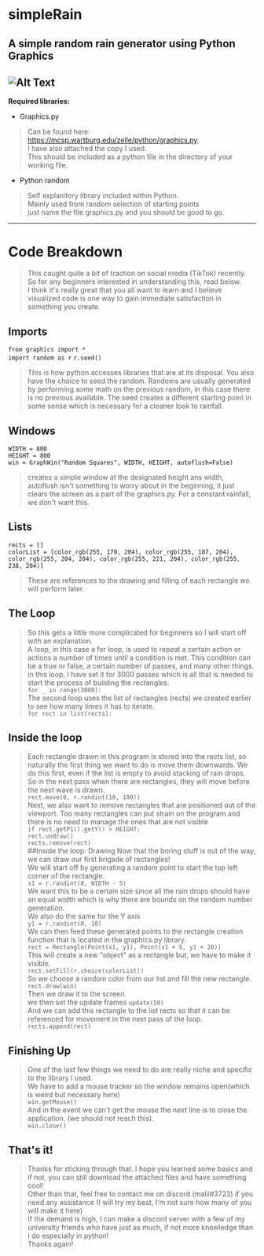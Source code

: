 # simpleRain
A simple random rain generator using Python Graphics
---
![Alt Text](https://media.giphy.com/media/yxRG4PjaTjHF76dHS2/giphy.gif)
---
**Required libraries:**
- Graphics.py
> Can be found here:<br/>
https://mcsp.wartburg.edu/zelle/python/graphics.py<br/>
>I have also attached the copy I used.<br/>
> This should be included as a python file in the directory of your working file.
- Python random
> Self explanitory library included within Python.<br/>
> Mainly used from random selection of starting points<br/>
>just name the file graphics.py and you should be good to go.<br/>
---
# Code Breakdown
> This caught quite a bit of traction on social media (TikTok) recently.<br/>
> So for any beginners interested in understanding this, read below.<br/>
> I think it's really great that you all want to learn and I believe visualized code is one way to gain immediate satisfaction in something you create.
## Imports
`from graphics import *`<br/>
`import random as r`
`r.seed()`
> This is how python accesses libraries that are at its disposal.
> You also have the choice to seed the random. Randoms are usually generated by performing some math on the previous random, in this case there is no previous available. The seed creates a different starting point in some sense which is necessary for a cleaner look to rainfall.
## Windows
`WIDTH = 800`<br/>
`HEIGHT = 800`<br/>
`win = GraphWin("Random Squares", WIDTH, HEIGHT, autoflush=False)`
> creates a simple window at the designated height ans width, autoflush isn't something to worry about in the beginning, it just clears the screen as a part of the graphics.py. For a constant rainfall, we don't want this.
## Lists
`rects = []`<br/>
`colorList = [color_rgb(255, 170, 204), color_rgb(255, 187, 204), color_rgb(255, 204, 204), color_rgb(255, 221, 204), color_rgb(255, 238, 204)]`<br/>
> These are references to the drawing and filling of each rectangle we will perform later.<br/>
## The Loop
>So this gets a little more complicated for beginners so I will start off with an explanation.<br/>
> A loop, in this case a for loop, is used to repeat a certain action or actions a number of times until a condition is met. This condition can be a true or false, a certain number of passes, and many other things.
>in this loop, I have set it for 3000 passes which is all that is needed to start the process of building the rectangles.<br/>
`for _ in range(3000):`<br/>
>The second loop uses the list of rectangles (rects) we created earlier to see how many times it has to iterate.<br/>
`for rect in list(rects): `<br/>
## Inside the loop
> Each rectangle drawn in this program is stored into the rects list, so naturally the first thing we want to do is move them downwards. We do this first, even if the list is empty to avoid stacking of rain drops. So in the next pass when there are rectangles, they will move before the next wave is drawn.<br/>
`rect.move(0, r.randint(10, 100))`<br/>
> Next, we also want to remove rectangles that are positioned out of the viewport. Too many rectangles can put strain on the program and there is no need to manage the ones that are not visible<br/>
`if rect.getP1().getY() > HEIGHT:`<br/>
`rect.undraw()`<br/>
`rects.remove(rect)`<br/>
 ##Inside the loop: Drawing
> Now that the boring stuff is out of the way, we can draw our first brigade of rectangles!<br/>
> We will start off by generating a random point to start the top left corner of the rectangle.<br/>
`x1 = r.randint(0, WIDTH - 5)`<br/>
> We want this to be a certain size since all the rain drops should have an equal width which is why there are bounds on the random number generation.<br/>
> We also do the same for the Y axis<br/>
`y1 = r.randint(0, 10)`<br/>
>We can then feed these generated points to the rectangle creation function that is located in the graphics.py library.<br/>
`rect = Rectangle(Point(x1, y1), Point(x1 + 5, y1 + 20))`<br/>
>This will create a new "object" as a rectangle but, we have to make it visible.<br/>
`rect.setFill(r.choice(colorList))`<br/>
> So we choose a random color from our list and fill the new rectangle.<br/>
`rect.draw(win)`<br/>
>Then we draw it to the screen.<br/>
>we then set the update frames
`update(50)`<br/>
>And we can add this rectangle to the list rects so that it can be referenced for movement in the next pass of the loop.
`rects.append(rect)`<br/>
## Finishing Up
> One of the last few things we need to do are really niche and specific to the library I used.<br/>
> We have to add a mouse tracker so the window remains open(which is weird but necessary here)<br/>
`win.getMouse()`<br/>
> And in the event we can't get the mouse the next line is to close the application. (we should not reach this).<br/>
`win.close()`<br/>
## That's it!
> Thanks for sticking through that. I hope you learned some basics and if not, you can still download the attached files and have something cool!<br/>
> Other than that, feel free to contact me on discord (malii#3723) if you need any assistance (I will try my best, I'm not sure how many of you will make it here)<br/>
> If the demand is high, I can make a discord server with a few of my university friends who have just as much, if not more knowledge than I do especially in python!<br/>
>Thanks again!
